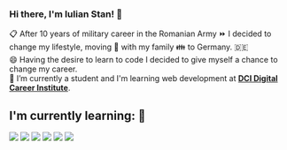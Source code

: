 ### Hi there, I'm Iulian Stan! 👋
:clipboard: After 10 years of military career in the Romanian Army :fast_forward: I decided to change my lifestyle, 
moving :rocket: with my family :family: to Germany. :de:\
 :smile: Having the desire to learn to code I decided to give myself a chance to change my career.\
:seedling: I’m currently a student and I'm learning web development at [**DCI Digital Career Institute**](https://www.digitalcareerinstitute.org).

## I'm currently learning: 📖
![](https://img.shields.io/badge/OS-Linux-informational?style=flat&logo=Linux&logoColor=yellow&color=success) ![](https://img.shields.io/badge/Editor-Visual_Studio_Code-informational?style=flat&logo=Visual-Studio-Code&logoColor=blue&color=success) ![](https://img.shields.io/badge/Code-JavaScript-informational?style=flat&logo=JavaScript&logoColor=white&color=success) ![](https://img.shields.io/badge/markup_language-HTML-informational?style=flat&logo=HTML5&logoColor=red&color=success) ![](https://img.shields.io/badge/style_sheet_language-CSS-informational?style=flat&logo=CSS3&logoColor=blue&color=success) ![](https://img.shields.io/badge/extension_language-SCSS_SASS-informational?style=flat&logo=Sass&logoColor=white&color=success)



<!--
**iulianSta/iulianSta** is a ✨ _special_ ✨ repository because its `README.md` (this file) appears on your GitHub profile.

Here are some ideas to get you started:

- 🔭 I’m currently working on ...
- 🌱 I’m currently learning ...
- 👯 I’m looking to collaborate on ...
- 🤔 I’m looking for help with ...
- 💬 Ask me about ...
- 📫 How to reach me: ...
- 😄 Pronouns: ...
- ⚡ Fun fact: ...
-->
